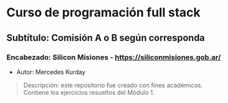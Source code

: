 # Curso de programación full stack
## Subtítulo: Comisión A o B según corresponda
### Encabezado: Silicon Misiones - https://siliconmisiones.gob.ar/
- Autor: Mercedes Kurday
> Descripción: este repositorio fue creado con fines académicos. Contiene los ejercicios resueltos del Módulo 1.
